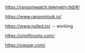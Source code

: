 https://ransomwatch.telemetry.ltd/#/

https://www.ransomlook.io/

https://www.nulled.to/ -- working

https://onniforums.com/

https://oguser.com/ 